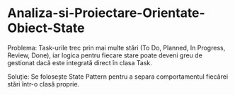 # Analiza-si-Proiectare-Orientate-Obiect-State

Problema:
Task-urile trec prin mai multe stări (To Do, Planned, In Progress, Review, Done), iar logica pentru fiecare stare poate deveni greu de gestionat dacă este integrată direct în clasa Task.


Soluție:
Se folosește State Pattern pentru a separa comportamentul fiecărei stări într-o clasă proprie.
